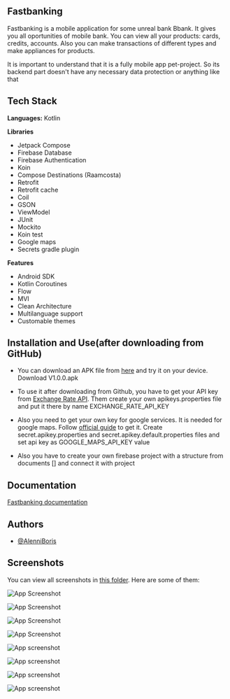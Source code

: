 ## Fastbanking

Fastbanking is a mobile application for some unreal bank Bbank. It gives you all oportunities of mobile bank. You can view all your products: cards, credits, accounts. Also you can make transactions of different types and make appliances for products.

It is important to understand that it is a fully mobile app pet-project. So its backend part doesn't have any necessary data protection or anything like that
## Tech Stack

**Languages:** Kotlin

**Libraries**

- Jetpack Compose
- Firebase Database
- Firebase Authentication
- Koin
- Compose Destinations (Raamcosta)
- Retrofit
- Retrofit cache
- Coil
- GSON
- ViewModel
- JUnit
- Mockito
- Koin test
- Google maps
- Secrets gradle plugin

**Features**

- Android SDK
- Kotlin Coroutines
- Flow
- MVI
- Clean Architecture
- Multilanguage support
- Customable themes

## Installation and Use(after downloading from GitHub)

- You can download an APK file from [here](https://github.com/AlenniBoris/FastBanking/releases/tag/Fastbanking-v1.0.0) and try it on your device. Download V1.0.0.apk

- To use it after downloading from Github, you have to get your API key from [Exchange Rate API](https://app.exchangerate-api.com/dashboard). Them create your own apikeys.properties file and put it there by name EXCHANGE_RATE_API_KEY

- Also you need to get your own key for google services. It is needed for google maps. Follow [official guide](https://developers.google.com/maps/get-started) to get it. Create secret.apikey.properties and secret.apikey.default.properties files and set api key as GOOGLE_MAPS_API_KEY value

- Also you have to create your own firebase project with a structure from documents [] and connect it with project

## Documentation

[Fastbanking documentation](https://github.com/AlenniBoris/FastBanking/blob/main/Docs%20BBan)


## Authors

- [@AlenniBoris](https://github.com/AlenniBoris)


## Screenshots

You can view all screenshots in [this folder](https://github.com/AlenniBoris/FastBanking/tree/main/screenshots). Here are some of them:

![App Screenshot](https://github.com/AlenniBoris/FastBanking/blob/main/screenshots/app_main_screen_dark.jpg)

![App Screenshot](https://github.com/AlenniBoris/FastBanking/blob/main/screenshots/app_settings_screen.jpg)

![App Screenshot](https://github.com/AlenniBoris/FastBanking/blob/main/screenshots/payment_types_screen.jpg)

![App Screenshot](https://github.com/AlenniBoris/FastBanking/blob/main/screenshots/logging_screen_dark.jpg)

![App screenshot](https://github.com/AlenniBoris/FastBanking/blob/main/screenshots/currency_screen_dark.jpg)

![App screenshot](https://github.com/AlenniBoris/FastBanking/blob/main/screenshots/payment_by_card_number_screen.jpg)

![App screenshot](https://github.com/AlenniBoris/FastBanking/blob/main/screenshots/payment_types_screen.jpg)

![App screenshot](https://github.com/AlenniBoris/FastBanking/blob/main/screenshots/transaction_details.jpg)